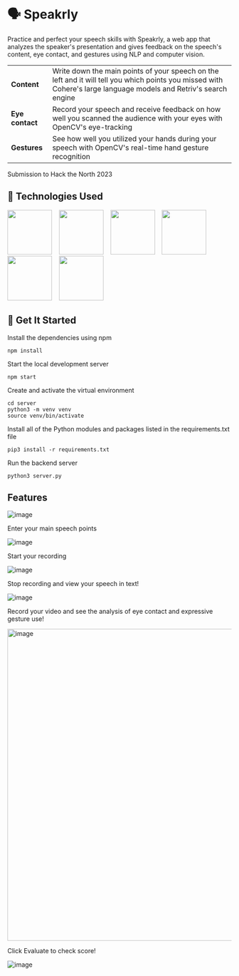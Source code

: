 # 🗣️ Speakrly

Practice and perfect your speech skills with Speakrly, a web app that analyzes the speaker's presentation and gives feedback on the speech's content, eye contact, and gestures using NLP and computer vision.    

<table>
  <tr>
    <td><b>Content</b></td>
    <td>Write down the main points of your speech on the left and it will tell you which points you missed with Cohere's large language models and Retriv's search engine</td>
  </tr>
  <tr>
    <td><b>Eye contact</b></td>
    <td>Record your speech and receive feedback on how well you scanned the audience with your eyes with OpenCV's eye-tracking</td>
  </tr>
  <tr>
    <td><b>Gestures</b></td>
    <td>See how well you utilized your hands during your speech with OpenCV's real-time hand gesture recognition</td>
  </tr>
</table>

Submission to Hack the North 2023

## 📝 Technologies Used

<img src="https://www.bairesdev.com/wp-content/uploads/2021/08/Flask-1.svg" height="100px" />&nbsp;&nbsp;&nbsp;&nbsp;<img src="https://camo.githubusercontent.com/e84431cfbd9f7c44b1c20da1dde8ad407cbc31174844a428074d1e3b43faab8b/68747470733a2f2f63646e2e6a7364656c6976722e6e65742f67682f64657669636f6e732f64657669636f6e2f69636f6e732f72656163742f72656163742d6f726967696e616c2d776f72646d61726b2e737667" height="100px" />&nbsp;&nbsp;&nbsp;&nbsp;<img src="https://cdn.jsdelivr.net/gh/devicons/devicon/icons/materialui/materialui-original.svg" height="100px" />&nbsp;&nbsp;&nbsp;&nbsp;<img src="https://upload.wikimedia.org/wikipedia/commons/thumb/c/c3/Python-logo-notext.svg/1200px-Python-logo-notext.svg.png" height="100px" />&nbsp;&nbsp;&nbsp;&nbsp;<img src="https://res.cloudinary.com/apideck/image/upload/v1667440836/marketplaces/ckhg56iu1mkpc0b66vj7fsj3o/listings/14957082_wyd29r.png" height="100px" />&nbsp;&nbsp;&nbsp;&nbsp;<img src="https://github.com/opencv/opencv/wiki/logo/OpenCV_logo_no_text.png" height="100px" />

## 🍎 Get It Started

Install the dependencies using npm
```shell
npm install
```

Start the local development server
```shell
npm start
```

Create and activate the virtual environment
```shell
cd server
python3 -m venv venv
source venv/bin/activate
```

Install all of the Python modules and packages listed in the requirements.txt file
```shell
pip3 install -r requirements.txt
```

Run the backend server
```shell
python3 server.py
```

## Features

![image](https://github.com/nikkiguo/speechrly/assets/46271636/c7ae93fe-c180-4d80-b084-c85280933116)

Enter your main speech points

![image](https://github.com/nikkiguo/speechrly/assets/46271636/608fd692-05d3-4830-9c32-111bd339d974)

Start your recording

![image](https://github.com/nikkiguo/speechrly/assets/46271636/335488eb-07c6-465d-8bd5-0269e67f03ee)

Stop recording and view your speech in text!

![image](https://github.com/nikkiguo/speechrly/assets/46271636/df8ec698-f585-4c6e-a472-8e5d814eb3f6)

Record your video and see the analysis of eye contact and expressive gesture use!

<img width="700" alt="image" src="https://github.com/nikkiguo/speechrly/assets/46271636/f0979b98-605a-4c71-a703-c94f753723a5">

Click Evaluate to check score!

![image](https://github.com/nikkiguo/speechrly/assets/46271636/a9328980-edb6-49bd-8def-c485ed053dc1)










